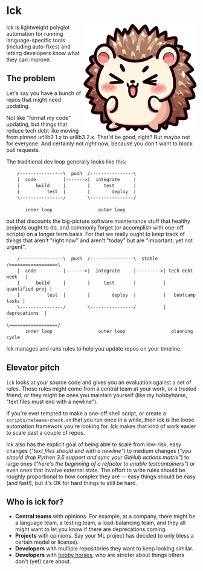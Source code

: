 # Ick

<img align="right" src="https://raw.githubusercontent.com/advice-animal/ick/main/_static/ick.png" width="300" height="287">

Ick is lightweight polyglot automation for running language-specific
tools (including auto-fixes) and letting developers know what they can improve.


## The problem

Let's say you have a bunch of repos that might need updating.

Not like "format my code" updating, but things that reduce tech debt like
moving from pinned urllib3 1.x to urllib3 2.x.  That'd be good, right?  But
maybe not for everyone.  And certainly not *right* now, because you don't want
to block pull requests.

The traditional dev loop generally looks like this:

```
    /----------------\  push  /----------------\
    |  code          |------->|  integrate     |
    |      build     |        |     test       |
    |          test  |        |        deploy  |
    \----------------/        \----------------/

       inner loop                 outer loop
```

but that discounts the big-picture software maintenance stuff that healthy
projects ought to do, and commonly forget (or accomplish with one-off scripts)
on a longer term basis.  For that we really ought to keep track of things
that aren't "right now" and aren't "today" but are "important, yet not urgent".

```
    /----------------\  push  /----------------\  stable  /==================\
    |  code          |------->|  integrate     |--------->| tech debt week   |
    |      build     |        |     test       |          |  quantified proj |
    |          test  |        |        deploy  |          |   bootcamp tasks |
    \----------------/        \----------------/          |    deprecations  |
                                                          \==================/
       inner loop                 outer loop                 planning cycle
```

Ick manages and runs rules to help you update repos on your timeline.


## Elevator pitch

`ick` looks at your source code and gives you an evaluation against a set of
rules.  Those rules might come from a central team at your work, or a trusted
friend, or they might be ones you maintain yourself (like my hobbyhorse, "text
files must end with a newline").

If you're ever tempted to make a one-off shell script, or create a
`scripts/release-check.sh` that you run once in a while, then ick is the loose
automation framework you're looking for. Ick makes that kind of work easier to
scale past a couple of repos.

Ick also has the explicit goal of being able to scale from low-risk, easy
changes (*"text files should end with a newline"*) to medium changes (*"you
should drop Python 3.6 support and sync your GitHub actions matrix"*) to large
ones (*"here's the beginning of a refactor to enable testcontainers"*) or even
ones that involve external state.  The effort to write rules should be roughly
proportional to how complex they are -- easy things should be easy (and fast!),
but it's OK for hard things to still be hard.


## Who is ick for?

* **Central teams** with opinions. For example, at a company, there might be a
  language team, a testing team, a load-balancing team, and they all might
  want to let you know if there are deprecations coming.
* **Projects** with opinions. Say your ML project has decided to only bless a
  certain model or license).
* **Developers** with multiple repositories they want to keep looking similar.
* **Developers** with [hobby horses](https://wiki.c2.com/?HobbyHorse), who are
  stricter about things others don't (yet) care about.




<!--

## Don't Reinvent the Wheel

This is going to sound a little like a "what we are not" section, but in short,
the goal is to be able to compose existing tools to produce a greater whole.

* This isn't designed to run in your IDE.
* This isn't designed for every rule to mutate every file every time.
* This isn't designed for a multi-gigabyte repo.
* This isn't designed to run on a Pi 1.

It *is* designed to automate the kind of things that people either put in shell
scripts, or don't write because the one-off effort of making a shell script
doesn't seem rewarding, and provide a way for language-agnostic discovery.

## More Details

Each rule runs in parallel.  Best case, this means you get to use all youre
cores and get a fully passing score.  We all want that.  But if your code has
some fixes that we think you'd want, then subsequent rules get re-run.

I know what you're thinking, *CS Student*, "but isn't that `O(n**2)`?"  Yes,
but with just a tiny bit of optimism (things aren't always going to change)
it's much more like `k * O(n)`.


**In More Detail**




really out of date could probably use starting over from modern templates.

You *could* chain together a bunch of shell scripts to modernize things using
appropriate tools.  But if this is the sort of thing you do at scale and want
to distribute recommendations that people can adopt as they have time, you need
automation.


Its primary job is to let you *move towards a goal over time* and make it
*trivially easy to write fixes with good tests*.  You can adopt ick without
your entire team having to commit to it, and you can walk away if it doesn't do
what you want.


*The Elevator Pitch*

When you set up your project, you probably use the latest recommendations when
doing so.  For example, using the latest version of a pre-commit hook, the
latest version of GH `actions/upload`, and a `ruff` config you copy-pasted from
somewhere.

We (as developers) pin these so that a single commit of *our* project should
pass or fail consistently, and we have the choice of when to update.  But what
provides the advice that those recommendations have changed, to get us to
update?

``ick`` is all about still leaving choice in the hands of repo owners, while also
being able to subscribe to the advice of people with good opinions -- whether
that's a central team at your job, or you personally trying to keep a dozen open
source repos in sync.  We want things to converge... eventually.

It also has the explicit goal of being able to scale from low-risk, easy changes
(*"text files should end with a newline"*) to medium changes (*"you should drop
python 3.6 support and sync your github actions matrix"*) to large ones (*"here's
the beginning of a refactor to enable testcontainers"*) or even ones that
involve external state.  The effort to write the advice should be roughly
proportional to how complex it is -- easy things should be easy (and fast!), but
it's ok for hard things to still be hard.

## Where can it run?

* Developers can run it directly
* You could send out sourcegraph-style batch changes
* Managers can see the results if you store the reports in a db
* TODO: Someone could make a bot that creates PRs and/or Issues

The one place it's not intended to run is CI on every commit.  There are
existing tools that satisfy that space (for example, `pre-commit` and `ruff`
directly).


## Multi-project support

Some repositories contain multiple projects, for example a Java project and a
Python client and Go CLI.  `Ick` lets you (well, the central-team "you")
customize the markers that indicate a project root, separate from the repo
root.


## Low-config parallel linting

`Ick` is optimistic that recommendations won't conflict.  Unless you configure
otherwise, it's assumed that the only input a hook needs is the file
it's being asked to check.  While this is true for simple operations like code
formatters, maybe a recommendation is to move something from one file to
another, and that invalidates another recommendation if applied first.

`Ick` runs them both, determines which is ordered first, applies that, and
invalidates (re-runs) the recommendation job where a result was based on a
now-stale input.

TODO: Benchmarks after more real-world use -- as long as formatting comes last,
we shouldn't have a ton of re-runs.


## Multi-language recommendation jobs

One way this is like (and based on) `pre-commit` is that you can run anything
from a shell oneliner up to a full docker image, and several things in between
(such as a Python project with dependencies that builds a venv when changed).

-->

